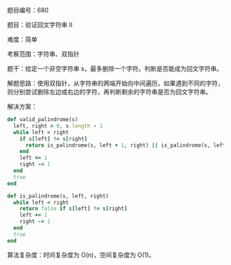 题目编号：680

题目：验证回文字符串 II

难度：简单

考察范围：字符串、双指针

题干：给定一个非空字符串 s，最多删除一个字符。判断是否能成为回文字符串。

解题思路：使用双指针，从字符串的两端开始向中间遍历，如果遇到不同的字符，则分别尝试删除左边或右边的字符，再判断剩余的字符串是否为回文字符串。

解决方案：

```ruby
def valid_palindrome(s)
  left, right = 0, s.length - 1
  while left < right
    if s[left] != s[right]
      return is_palindrome(s, left + 1, right) || is_palindrome(s, left, right - 1)
    end
    left += 1
    right -= 1
  end
  true
end

def is_palindrome(s, left, right)
  while left < right
    return false if s[left] != s[right]
    left += 1
    right -= 1
  end
  true
end
```

算法复杂度：时间复杂度为 O(n)，空间复杂度为 O(1)。